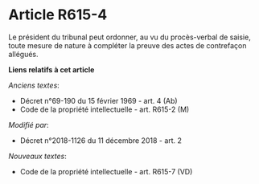 # Article R615-4

Le président du tribunal peut ordonner, au vu du procès-verbal de saisie, toute mesure de nature à compléter la preuve des
actes de contrefaçon allégués.

**Liens relatifs à cet article**

_Anciens textes_:

  - Décret n°69-190 du 15 février 1969 - art. 4 (Ab)
  - Code de la propriété intellectuelle - art. R615-2 (M)

_Modifié par_:

  - Décret n°2018-1126 du 11 décembre 2018 - art. 2

_Nouveaux textes_:

  - Code de la propriété intellectuelle - art. R615-7 (VD)
